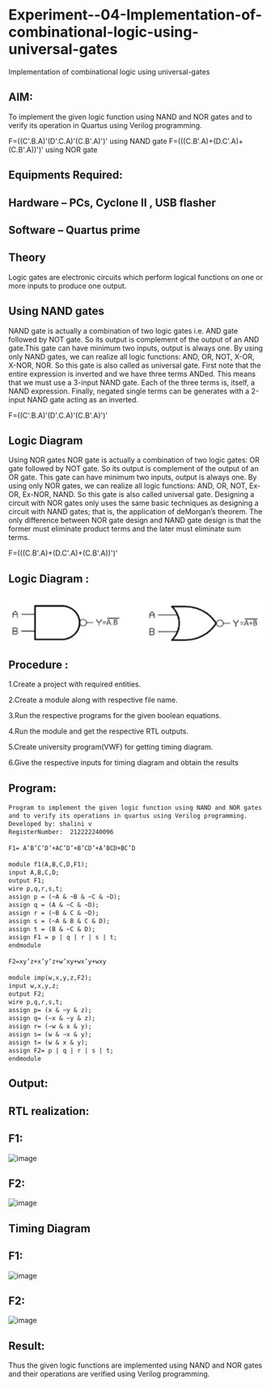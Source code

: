 # Experiment--04-Implementation-of-combinational-logic-using-universal-gates
Implementation of combinational logic using universal-gates
 
## AIM:
To implement the given logic function using NAND and NOR gates and to verify its operation in Quartus using Verilog programming.

F=((C'.B.A)'(D'.C.A)'(C.B'.A)')' using NAND gate
F=(((C.B'.A)+(D.C'.A)+(C.B'.A))')' using NOR gate
## Equipments Required:
## Hardware – PCs, Cyclone II , USB flasher
## Software – Quartus prime


## Theory
Logic gates are electronic circuits which perform logical functions on one or more inputs to produce one output. 

## Using NAND gates
NAND gate is actually a combination of two logic gates i.e. AND gate followed by NOT gate. So its output is complement of the output of an AND gate.This gate can have minimum two inputs, output is always one. By using only NAND gates, we can realize all logic functions: AND, OR, NOT, X-OR, X-NOR, NOR. So this gate is also called as universal gate. First note that the entire expression is inverted and we have three terms ANDed. This means that we must use a 3-input NAND gate. Each of the three terms is, itself, a NAND expression. Finally, negated single terms can be generates with a 2-input NAND gate acting as an inverted.

F=((C'.B.A)'(D'.C.A)'(C.B'.A)')'

## Logic Diagram

Using NOR gates
NOR gate is actually a combination of two logic gates: OR gate followed by NOT gate. So its output is complement of the output of an OR gate. This gate can have minimum two inputs, output is always one. By using only NOR gates, we can realize all logic functions: AND, OR, NOT, Ex-OR, Ex-NOR, NAND. So this gate is also called universal gate. Designing a circuit with NOR gates only uses the same basic techniques as designing a circuit with NAND gates; that is, the application of deMorgan’s theorem. The only difference between NOR gate design and NAND gate design is that the former must eliminate product terms and the later must eliminate sum terms.

F=(((C.B'.A)+(D.C'.A)+(C.B'.A))')'

## Logic Diagram :
![output](/log.png)

## Procedure :
1.Create a project with required entities.

2.Create a module along with respective file name.

3.Run the respective programs for the given boolean equations.

4.Run the module and get the respective RTL outputs.

5.Create university program(VWF) for getting timing diagram.

6.Give the respective inputs for timing diagram and obtain the results
## Program:
```
Program to implement the given logic function using NAND and NOR gates and to verify its operations in quartus using Verilog programming.
Developed by: shalini v
RegisterNumber:  212222240096

F1= A’B’C’D’+AC’D’+B’CD’+A’BCD+BC’D

module f1(A,B,C,D,F1);
input A,B,C,D;
output F1;
wire p,q,r,s,t;
assign p = (~A & ~B & ~C & ~D);
assign q = (A & ~C & ~D);
assign r = (~B & C & ~D);
assign s = (~A & B & C & D);
assign t = (B & ~C & D);
assign F1 = p | q | r | s | t;
endmodule

F2=xy’z+x’y’z+w’xy+wx’y+wxy

module imp(w,x,y,z,F2);
input w,x,y,z;
output F2;
wire p,q,r,s,t;
assign p= (x & ~y & z);
assign q= (~x & ~y & z);
assign r= (~w & x & y);
assign s= (w & ~x & y);
assign t= (w & x & y);
assign F2= p | q | r | s | t;
endmodule
```

## Output:

## RTL realization:
## F1:
![image](https://github.com/shalini-venkatesan/Experiment--04-Implementation-of-combinational-logic-using-universal-gates/assets/118720291/f09eab89-7c40-405d-aa0b-7e7e0219a3d0)
## F2:
![image](https://github.com/shalini-venkatesan/Experiment--04-Implementation-of-combinational-logic-using-universal-gates/assets/118720291/74634cbc-8a12-46ab-8df7-a85ff20f0ef2)

## Timing Diagram
## F1:
![image](https://github.com/shalini-venkatesan/Experiment--04-Implementation-of-combinational-logic-using-universal-gates/assets/118720291/8530e093-870b-4999-b491-69158379b470)
## F2:
![image](https://github.com/shalini-venkatesan/Experiment--04-Implementation-of-combinational-logic-using-universal-gates/assets/118720291/f3fe66f7-f639-4628-9712-494f8c080226)
## Result:
Thus the given logic functions are implemented using NAND and NOR gates and their operations are verified using Verilog programming.
